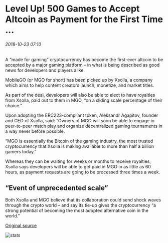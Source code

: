 # Level Up! 500 Games to Accept Altcoin as Payment for the First Time ...

###### 2018-10-23 07:10

A “made for gaming” cryptocurrency has become the first-ever altcoin to be accepted by a major gaming platform – in what is being described as good news for developers and players alike.

MobileGO (or MGO for short) has been picked up by Xsolla, a company which aims to help content creators launch, monetize, and market titles.

As part of the deal, developers will also be able to elect to have royalties from Xsolla, paid out to them in MGO, “on a sliding scale percentage of their choice.”

Upon adopting the ERC223-compliant token, Aleksandr Agapitov, founder and CEO of Xsolla, said: “Owners of MGO will soon be able to engage in peer-to-peer match play and organize decentralized gaming tournaments in a way never before possible.

“MGO is essentially the Bitcoin of the gaming industry, the most trusted cryptocurrency that Xsolla is making available to more than half a billion gamers today.”

Whereas they can be waiting for weeks or months to receive royalties, Xsolla says developers will be able to get paid in MGO in as little as 60 hours, as payment requests are going to be processed three times a week.

## “Event of unprecedented scale”

Both Xsolla and MGO believe that its collaboration could send shock waves through the crypto world – and say its tie-up gives the cryptocurrency “a strong potential of becoming the most adopted alternative coin in the world.”

[Original source](https://cointelegraph.com/news/level-up-500-games-to-accept-altcoin-as-payment-for-the-first-time)

![stats](https://c.statcounter.com/11760860/0/a89fa40b/1/ "stats")